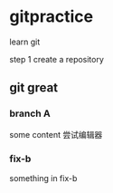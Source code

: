 # gitpractice
learn git

step 1
create a repository
## git great
### branch A
some content
尝试编辑器

### fix-b
something in fix-b
